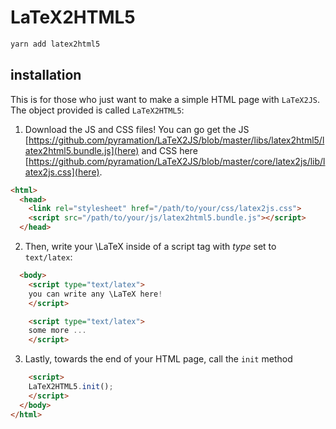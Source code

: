 # LaTeX2HTML5

```sh
yarn add latex2html5
```

## installation

This is for those who just want to make a simple HTML page with `LaTeX2JS`. The object provided is called `LaTeX2HTML5`:

1. Download the JS and CSS files! You can go get the JS [https://github.com/pyramation/LaTeX2JS/blob/master/libs/latex2html5/latex2html5.bundle.js](here) and CSS here [https://github.com/pyramation/LaTeX2JS/blob/master/core/latex2js/lib/latex2js.css](here).

```html
<html>
  <head>
    <link rel="stylesheet" href="/path/to/your/css/latex2js.css">
    <script src="/path/to/your/js/latex2html5.bundle.js"></script>
  </head>
```

2. Then, write your \LaTeX inside of a script tag with _type_ set to `text/latex`:

```html
  <body>
    <script type="text/latex">
    you can write any \LaTeX here!
    </script>

    <script type="text/latex">
    some more ...
    </script>
```

3. Lastly, towards the end of your HTML page, call the `init` method

```html
    <script>
    LaTeX2HTML5.init();
    </script>
  </body>
</html>
```
